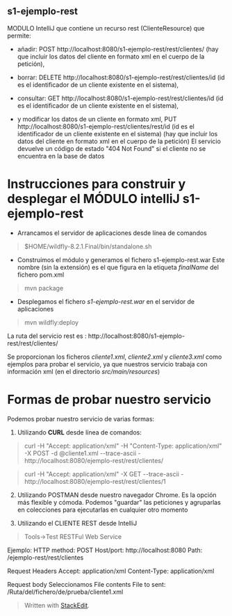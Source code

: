 s1-ejemplo-rest
---------------------------------

MODULO IntelliJ que contiene un recurso rest (ClienteResource) que permite:

 - añadir: POST http://localhost:8080/s1-ejemplo-rest/rest/clientes/
             (hay que incluir los datos del cliente en formato xml en el cuerpo de la petición),
             
 - borrar: DELETE http://localhost:8080/s1-ejemplo-rest/rest/clientes/id
             (id es el identificador de un cliente existente en el sistema),
  
 - consultar:  GET http://localhost:8080/s1-ejemplo-rest/rest/clientes/id
             (id es el identificador de un cliente existente en el sistema),
             
 - y modificar los datos de un cliente en formato xml,
             PUT http://localhost:8080/s1-ejemplo-rest/clientes/rest/id
             (id es el identificador de un cliente existente en el sistema)
             (hay que incluir los datos del cliente en formato xml en el cuerpo de la petición)
   El servicio devuelve un código de estado "404 Not Found" si el cliente no se encuentra en la base de datos

Instrucciones para construir y desplegar el MÓDULO intelliJ s1-ejemplo-rest
===================

 - Arrancamos el servidor de aplicaciones desde línea de comandos
  
  > $HOME/wildfly-8.2.1.Final/bin/standalone.sh
  
 - Construimos el módulo y generamos el fichero s1-ejemplo-rest.war
Este nombre (sin la extensión) es el que figura en la etiqueta *finalName* del fichero pom.xml

  > mvn package

 - Desplegamos el fichero *s1-ejemplo-rest.war* en el servidor de aplicaciones

  > mvn wildfly:deploy

La ruta del servicio rest es : http://localhost:8080/s1-ejemplo-rest/rest/clientes/

Se proporcionan los ficheros *cliente1.xml*, *cliente2.xml* y *cliente3.xml* como ejemplos para probar el servicio, ya que nuestros servicio trabaja con información xml (en el directorio *src/main/resources*)

Formas de probar nuestro servicio
=======================
Podemos probar nuestro servicio de varias formas:

 1. Utilizando **CURL** desde línea de comandos:

 > curl -H "Accept: application/xml" -H "Content-Type: application/xml" -X POST -d @cliente1.xml --trace-ascii - http://localhost:8080/ejemplo-rest/rest/clientes/

  > curl -H "Accept: application/xml" -X GET --trace-ascii - http://localhost:8080/ejemplo-rest/rest/clientes/1

2. Utilizando POSTMAN desde nuestro navegador Chrome. Es la opción más flexible y cómoda.
Podemos "guardar" las peticiones y agruparlas en colecciones para ejecutarlas en cualquier otro momento

3. Utilizando el CLIENTE REST desde IntelliJ

  >Tools->Test RESTFul Web Service

Ejemplo:
HTTP method: POST
Host/port: http://localhost:8080
Path: /ejemplo-rest/rest/clientes

Request Headers
Accept: application/xml
Content-Type: application/xml

Request body
Seleccionamos File contents
File to sent: /Ruta/del/fichero/de/prueba/cliente1.xml

> Written with [StackEdit](https://stackedit.io/).